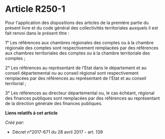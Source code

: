 # Article R250-1

Pour l'application des dispositions des articles de la première partie du présent livre et du code général des collectivités
territoriales auxquels il est fait renvoi dans le présent titre :

1° Les références aux chambres régionales des comptes ou à la chambre régionale des comptes sont respectivement remplacées
par des références aux chambres territoriales des comptes ou à la chambre territoriale des comptes ;

2° Les références au représentant de l'Etat dans le département et au conseil départemental ou au conseil régional sont
respectivement remplacées par des références au représentant de l'Etat et au conseil territorial ;

3° Les références au directeur départemental ou, le cas échéant, régional des finances publiques sont remplacées par des
références au représentant de la direction générale des finances publiques.

**Liens relatifs à cet article**

_Créé par_:

  - Décret n°2017-671 du 28 avril 2017 - art. 139
